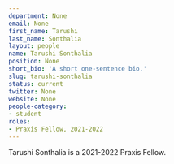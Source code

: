 ```yaml
---
department: None
email: None
first_name: Tarushi
last_name: Sonthalia
layout: people
name: Tarushi Sonthalia
position: None
short_bio: 'A short one-sentence bio.'
slug: tarushi-sonthalia
status: current
twitter: None
website: None
people-category:
- student
roles:
- Praxis Fellow, 2021-2022
---
```

Tarushi Sonthalia is a 2021-2022 Praxis Fellow.